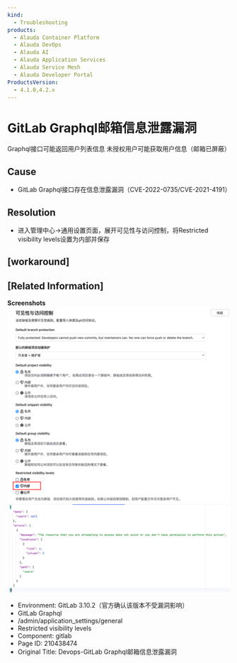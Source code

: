 ```yaml
---
kind:
  - Troubleshooting
products:
  - Alauda Container Platform
  - Alauda DevOps
  - Alauda AI
  - Alauda Application Services
  - Alauda Service Mesh
  - Alauda Developer Portal
ProductsVersion:
  - 4.1.0,4.2.x
---
```

<!-- A type of document that involves encountering a fault, diagnosing it, performing root cause analysis, and providing solutions. -->

# GitLab Graphql邮箱信息泄露漏洞

Graphql接口可能返回用户列表信息 未授权用户可能获取用户信息（邮箱已屏蔽）

## Cause
- GitLab Graphql接口存在信息泄露漏洞（CVE-2022-0735/CVE-2021-4191）

## Resolution
- 进入管理中心->通用设置页面，展开可见性与访问控制，将Restricted visibility levels设置为内部并保存

## [workaround]

## [Related Information]
**Screenshots**
![](assets/devops-gitlab-graphqlyou-xiang-xin-xi-xie-lu-lou-dong/mceclip2_1714125482919_gbqqn.png)
![](assets/devops-gitlab-graphqlyou-xiang-xin-xi-xie-lu-lou-dong/mceclip4_1714125511000_g54oo.png)
- Environment: GitLab 3.10.2（官方确认该版本不受漏洞影响）
- GitLab Graphql
- /admin/application_settings/general
- Restricted visibility levels
- Component: gitlab
- Page ID: 210438474
- Original Title: Devops-GitLab Graphql邮箱信息泄露漏洞
